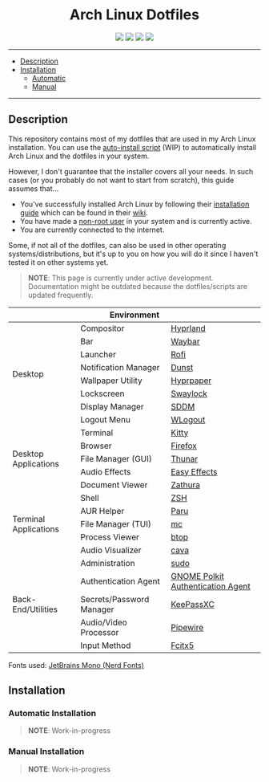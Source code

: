 <div align="center">
    <h1>Arch Linux Dotfiles</h1>
    <img src="https://img.shields.io/github/directory-file-count/SetupGuides/ArchLinux/dotfiles?color=%23cba6f7&label=Dotfiles&style=for-the-badge">
    <img src="https://img.shields.io/github/directory-file-count/SetupGuides/ArchLinux/scripts?color=%23b4befe&label=Scripts&style=for-the-badge">
    <img src="https://img.shields.io/github/issues-raw/SetupGuides/ArchLinux?color=%23f38ba8&style=for-the-badge">
    <img src="https://img.shields.io/github/last-commit/SetupGuides/ArchLinux?color=%23f9e2af&style=for-the-badge">
</div>

-----

- [Description](#description)
- [Installation](#installation)
    - [Automatic](#automatic-installation)
    - [Manual](#manual-installation)

-----

## Description

This repository contains most of my dotfiles that are used in my Arch Linux installation. You can use the [auto-install script](#automatic-installation) (WIP) to automatically install Arch Linux and the dotfiles in your system.

However, I don't guarantee that the installer covers all your needs. In such cases (or you probably do not want to start from scratch), this guide assumes that...

- You've successfully installed Arch Linux by following their [installation guide](https://wiki.archlinux.org/title/Installation_guide) which can be found in their [wiki](https://wiki.archlinux.org/).
- You have made a [non-root user](#Setting-up-a-non-root-user) in your system and is currently active.
- You are currently connected to the internet.

Some, if not all of the dotfiles, can also be used in other operating systems/distributions, but it's up to you on how you will do it since I haven't tested it on other systems yet.

> **NOTE**: This page is currently under active development. Documentation might be outdated because the dotfiles/scripts are updated frequently.

<div align="center">
    <table>
        <thead><th colspan="3">Environment</th></thead>
        <tbody>
            <tr>
                <td rowspan="8">Desktop</td>
                <td>Compositor</td>
                <td><a href="https://hyprland.org/">Hyprland</a></td>
            </tr>
            <tr>
                <td>Bar</td>
                <td><a href="https://github.com/Alexays/Waybar">Waybar</a></td>
            </tr>
            <tr>
                <td>Launcher</td>
                <td><a href="https://github.com/lbonn/rofi">Rofi</a></td>
            </tr>
            <tr>
                <td>Notification Manager</td>
                <td><a href="https://github.com/dunst-project/dunst">Dunst</a></td>
            </tr>
            <tr>
                <td>Wallpaper Utility</td>
                <td><a href="https://github.com/hyprwm/hyprpaper">Hyprpaper</a></td>
            </tr>
            <tr>
                <td>Lockscreen</td>
                <td><a href="https://github.com/jirutka/swaylock-effects">Swaylock</a></td>
            </tr>
            <tr>
                <td>Display Manager</td>
                <td><a href="https://github.com/sddm/sddm">SDDM</a></td>
            </tr>
            <tr>
                <td>Logout Menu</td>
                <td><a href="https://github.com/ArtsyMacaw/wlogout">WLogout</a></td>
            </tr>
            <tr>
                <td rowspan="5">Desktop Applications</td>
                <td>Terminal</td>
                <td><a href="https://sw.kovidgoyal.net/kitty/">Kitty</a></td>
            </tr>
            <tr>
                <td>Browser</td>
                <td><a href="https://firefox.com/">Firefox</a></td>
            </tr>
            <tr>
                <td>File Manager (GUI)</td>
                <td><a href="https://docs.xfce.org/xfce/thunar/start">Thunar</a></td>
            </tr>
            <tr>
                <td>Audio Effects</td>
                <td><a href="https://github.com/wwmm/easyeffects">Easy Effects</a></td>
            </tr>
            <tr>
                <td>Document Viewer</td>
                <td><a href="https://pwmt.org/projects/zathura">Zathura</a></td>
            </tr>
            <tr>
                <td rowspan="5"> Terminal Applications</td>
                <td>Shell</td>
                <td><a href="https://www.zsh.org/">ZSH</a></td>
            </tr>
            <tr>
                <td>AUR Helper</td>
                <td><a href="https://github.com/Morganamilo/paru">Paru</a></td>
            </tr>
            <tr>
                <td>File Manager (TUI)</td>
                <td><a href="https://midnight-commander.org/">mc</a></td>
            </tr>
            <tr>
                <td>Process Viewer</td>
                <td><a href="https://github.com/aristocratos/btop">btop</a></td>
            </tr>
            <tr>
                <td>Audio Visualizer</td>
                <td><a href="https://github.com/karlstav/cava">cava</a></td>
            </tr>
            <tr>
                <td rowspan="5">Back-End/Utilities</td>
                <td>Administration</td>
                <td><a href="https://www.sudo.ws/sudo/">sudo</a></td>
            </tr>
            <tr>
                <td>Authentication Agent</td>
                <td><a href="https://gitlab.gnome.org/Archive/policykit-gnome">GNOME Polkit Authentication Agent</a></td>
            </tr>
            <tr>
                <td>Secrets/Password Manager</td>
                <td><a href="https://keepassxc.org/">KeePassXC</a></td>
            </tr>
            <tr>
                <td>Audio/Video Processor</td>
                <td><a href="https://pipewire.org">Pipewire</a></td>
            </tr>
            <tr>
                <td>Input Method</td>
                <td><a href="https://github.com/fcitx/fcitx5">Fcitx5</a></td>
            </tr>
        </tbody>
    </table>
</div>

Fonts used: [JetBrains Mono (Nerd Fonts)](https://github.com/ryanoasis/nerd-fonts)

## Installation

### Automatic Installation

> **NOTE**: Work-in-progress

### Manual Installation

> **NOTE**: Work-in-progress
